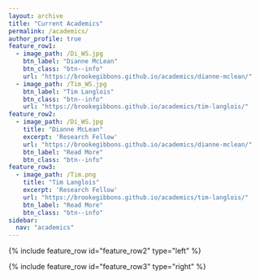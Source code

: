 ```yaml
---
layout: archive
title: "Current Academics"
permalink: /academics/
author_profile: true
feature_row1:
  - image_path: /Di_WS.jpg
    btn_label: "Dianne McLean"
    btn_class: "btn--info"
    url: "https://brookegibbons.github.io/academics/dianne-mclean/"
  - image_path: /Tim_WS.jpg
    btn_label: "Tim Langlois"
    btn_class: "btn--info"
    url: "https://brookegibbons.github.io/academics/tim-langlois/"
feature_row2:
  - image_path: /Di_WS.jpg
    title: "Dianne McLean"
    excerpt: 'Research Fellow'
    url: "https://brookegibbons.github.io/academics/dianne-mclean/"
    btn_label: "Read More"
    btn_class: "btn--info"
feature_row3:
  - image_path: /Tim.png
    title: "Tim Langlois"
    excerpt: 'Research Fellow'
    url: "https://brookegibbons.github.io/academics/tim-langlois/"
    btn_label: "Read More"
    btn_class: "btn--info"
sidebar:
  nav: "academics"
---
```


{% include feature_row id="feature_row2" type="left" %}

{% include feature_row id="feature_row3" type="right" %}

